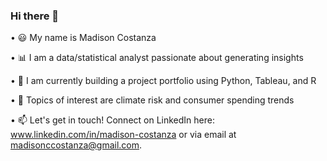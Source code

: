 ### Hi there 👋
 	
• 😃 My name is Madison Costanza

• 📊 I am a data/statistical analyst passionate about generating insights

• 🌱 I am currently building a project portfolio using Python, Tableau, and R

• 🧠 Topics of interest are climate risk and consumer spending trends

• 📫 Let's get in touch! Connect on LinkedIn here: www.linkedin.com/in/madison-costanza or via email at madisonccostanza@gmail.com. 

